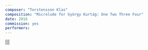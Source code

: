 ```yaml
---
composer: "Torstensson Klas"
composition: "Microlude for György Kurtág: One Two Three Four"
date: 2016
commission: yes
performers: 
---
```


|||
